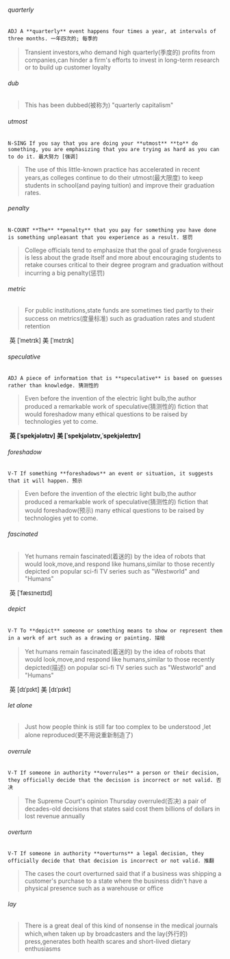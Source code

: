 ###### quarterly

​	`ADJ A **quarterly** event happens four times a year, at intervals of three months. 一年四次的; 每季的`

> Transient investors,who demand high quarterly(季度的) profits from companies,can hinder a firm's efforts to invest in long-term research or to build up customer loyalty

###### dub

> This has been dubbed(被称为) "quarterly capitalism"

###### utmost

​	`N-SING If you say that you are doing your **utmost** **to** do something, you are emphasizing that you are trying as hard as you can to do it. 最大努力 [强调]`

> The use of this little-known practice has accelerated in recent years,as colleges continue to do their utmost(最大限度) to keep students in school(and paying tuition) and improve their graduation rates.

###### penalty

​	`N-COUNT **The** **penalty** that you pay for something you have done is something unpleasant that you experience as a result. 惩罚`

> College officials tend to emphasize that the goal of grade forgiveness is less about the grade itself and more about encouraging students to retake courses critical to their degree program and graduation without incurring a big penalty(惩罚)

###### metric

> For public institutions,state funds are sometimes tied partly to their success on metrics(度量标准) such as graduation rates and student retention

​	英 [ˈmetrɪk]   美 [ˈmɛtrɪk] 

###### speculative

​	`ADJ A piece of information that is **speculative** is based on guesses rather than knowledge. 猜测性的`

> Even before the invention of the electric light bulb,the author produced a remarkable work of speculative(猜测性的) fiction that would foreshadow many ethical questions to be raised by technologies yet to come.

​	**英 [ˈspekjələtɪv]** **美 [ˈspekjələtɪv,ˈspekjəleɪtɪv]** 

###### foreshadow

​	`V-T If something **foreshadows** an event or situation, it suggests that it will happen. 预示`

>Even before the invention of the electric light bulb,the author produced a remarkable work of speculative(猜测性的) fiction that would foreshadow(预示) many ethical questions to be raised by technologies yet to come.

###### fascinated

> Yet humans remain fascinated(着迷的) by the idea of robots that would look,move,and respond like humans,similar to those recently depicted on popular sci-fi TV series such as "Westworld" and "Humans"

​	英 [ˈfæsɪneɪtɪd] 

###### depict

​	`V-T To **depict** someone or something means to show or represent them in a work of art such as a drawing or painting. 描绘`

> Yet humans remain fascinated(着迷的) by the idea of robots that would look,move,and respond like humans,similar to those recently depicted(描述) on popular sci-fi TV series such as "Westworld" and "Humans"

​	英 [dɪˈpɪkt]   美 [dɪˈpɪkt] 

###### let alone

> Just how people think is still far too complex to be understood ,let alone reproduced(更不用说重新制造了)

###### overrule

​	`V-T If someone in authority **overrules** a person or their decision, they officially decide that the decision is incorrect or not valid. 否决`

> The Supreme Court's opinion Thursday overruled(否决) a pair of decades-old decisions that states said cost them billions of dollars in lost revenue annually

###### overturn

​	`V-T If someone in authority **overturns** a legal decision, they officially decide that that decision is incorrect or not valid. 推翻`

>The cases the court overturned said that if a business was shipping a customer's purchase to a state where the business didn't have a physical presence such as a warehouse or office

###### lay

> There is a great deal of this kind of nonsense in the medical journals which,when taken up by broadcasters and the lay(外行的) press,generates both health scares and short-lived dietary enthusiasms


